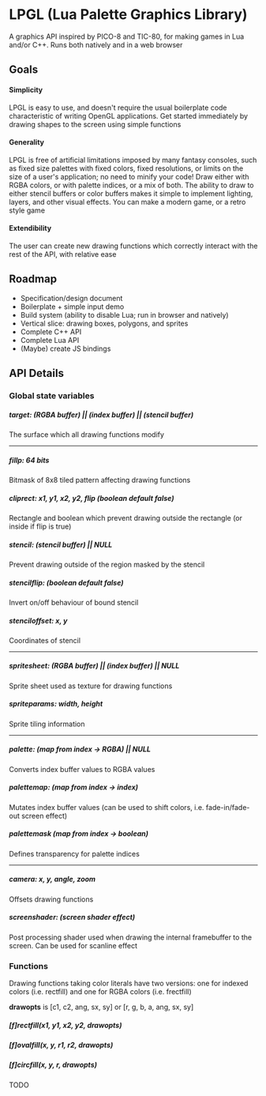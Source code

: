 # LPGL (Lua Palette Graphics Library)
A graphics API inspired by PICO-8 and TIC-80, for making games in Lua and/or C++. Runs both natively and in a web browser

## Goals
#### Simplicity
LPGL is easy to use, and doesn't require the usual boilerplate code characteristic of writing OpenGL applications. Get started immediately by drawing shapes to the screen using simple functions
#### Generality
LPGL is free of artificial limitations imposed by many fantasy consoles, such as fixed size palettes with fixed colors, fixed resolutions, or limits on the size of a user's application; no need to minify your code! Draw either with RGBA colors, or with palette indices, or a mix of both. The ability to draw to either stencil buffers or color buffers makes it simple to implement lighting, layers, and other visual effects. You can make a modern game, or a retro style game
#### Extendibility
The user can create new drawing functions which correctly interact with the rest of the API, with relative ease

## Roadmap

* Specification/design document
* Boilerplate + simple input demo
* Build system (ability to disable Lua; run in browser and natively)
* Vertical slice: drawing boxes, polygons, and sprites
* Complete C++ API
* Complete Lua API
* (Maybe) create JS bindings


## API Details

### Global state variables
##### target: (RGBA buffer) || (index buffer) || (stencil buffer)
The surface which all drawing functions modify

---

##### fillp: 64 bits
Bitmask of 8x8 tiled pattern affecting drawing functions

##### cliprect: x1, y1, x2, y2, flip (boolean default false)
Rectangle and boolean which prevent drawing outside the rectangle (or inside if flip is true)

##### stencil: (stencil buffer) || NULL
Prevent drawing outside of the region masked by the stencil

##### stencilflip: (boolean default false)
Invert on/off behaviour of bound stencil

##### stenciloffset: x, y
Coordinates of stencil

---

##### spritesheet: (RGBA buffer) || (index buffer) || NULL
Sprite sheet used as texture for drawing functions

##### spriteparams: width, height
Sprite tiling information

---

##### palette: (map from index -> RGBA) || NULL
Converts index buffer values to RGBA values

##### palettemap: (map from index -> index)
Mutates index buffer values (can be used to shift colors, i.e. fade-in/fade-out screen effect)

##### palettemask (map from index -> boolean)
Defines transparency for palette indices

---

##### camera: x, y, angle, zoom
Offsets drawing functions

##### screenshader: (screen shader effect)
Post processing shader used when drawing the internal framebuffer to the screen. Can be used for scanline effect

### Functions
Drawing functions taking color literals have two versions: one for indexed colors (i.e. rectfill) and one for RGBA colors (i.e. frectfill)

**drawopts** is [c1, c2, ang, sx, sy] or [r, g, b, a, ang, sx, sy]

##### [f]rectfill(x1, y1, x2, y2, drawopts)
##### [f]ovalfill(x, y, r1, r2, drawopts)
##### [f]circfill(x, y, r, drawopts)
TODO

